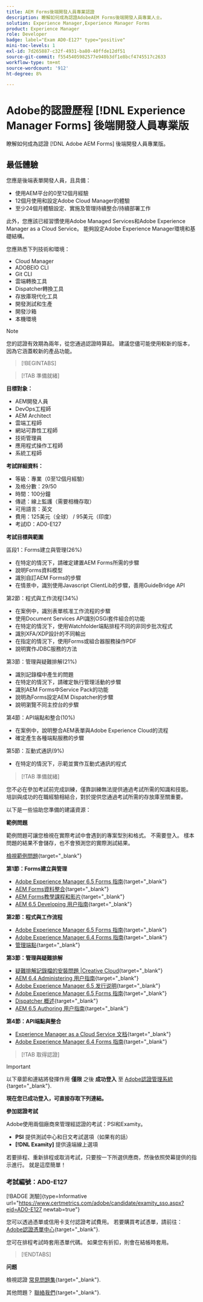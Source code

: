 ```yaml
---
title: AEM Forms後端開發人員專業認證
description: 瞭解如何成為認證AdobeAEM Forms後端開發人員專業人士。
solution: Experience Manager,Experience Manager Forms
product: Experience Manager
role: Developer
badge: label="Exam AD0-E127" type="positive"
mini-toc-levels: 1
exl-id: 7d265887-c32f-4931-ba80-40ffde12df51
source-git-commit: f5545405982577e940b3df1e8bcf4745517c2633
workflow-type: tm+mt
source-wordcount: '912'
ht-degree: 8%

---
```


# Adobe的認證歷程 [!DNL Experience Manager Forms] 後端開發人員專業版

瞭解如何成為認證 [!DNL Adobe AEM Forms] 後端開發人員專業版。

## 最低體驗

您應是後端表單開發人員，且具備：

* 使用AEM平台的0至12個月經驗
* 12個月使用和設定Adobe Cloud Manager的體驗
* 至少24個月體驗設定、實施及管理持續整合/持續部署工作

此外，您應該已經習慣使用Adobe Managed Services和Adobe Experience Manager as a Cloud Service。 能夠設定Adobe Experience Manager環境和基礎結構。

您應熟悉下列技術和環境：

* Cloud Manager
* ADOBEIO CLI
* Git CLI
* 雲端轉換工具
* Dispatcher轉換工具
* 存放庫現代化工具
* 開發測試和生產
* 開發沙箱
* 本機環境

>[!NOTE]
>
>您的認證有效期為兩年，從您通過認證時算起。 建議您儘可能使用較新的版本，因為它涵蓋較新的產品功能。

>[!BEGINTABS]

>[!TAB 準備就緒]

**目標對象：**

* AEM開發人員
* DevOps工程師
* AEM Architect
* 雲端工程師
* 網站可靠性工程師
* 技術管理員
* 應用程式操作工程師
* 系統工程師

**考試詳細資料：**

* 等級：專業（0至12個月經驗）
* 及格分數：29/50
* 時間：100分鐘
* 傳遞：線上監護（需要相機存取）
* 可用語言：英文
* 費用：125美元（全球） / 95美元（印度）
* 考試ID：AD0-E127

**考試目標與範圍**

區段1：Forms建立與管理(26%)

* 在特定的情況下，請確定建置AEM Forms所需的步驟
* 說明Forms資料模型
* 識別自訂AEM Forms的步驟
* 在情景中，識別使用Javascript ClientLib的步驟，善用GuideBridge API

第2節：程式與工作流程(34%)

* 在案例中，識別表單核准工作流程的步驟
* 使用Document Services API識別OSGi套件組合的功能
* 在特定的情況下，使用Watchfolder端點排程不同的非同步批次程式
* 識別XFA/XDP設計的不同輸出
* 在指定的情況下，使用Forms或組合器服務操作PDF
* 說明實作JDBC服務的方法

第3節：管理與疑難排解(21%)

* 識別記錄檔中產生的問題
* 在特定的情況下，請確定執行管理活動的步驟
* 識別AEM Forms中Service Pack的功能
* 說明為Forms設定AEM Dispatcher的步驟
* 說明瀏覽不同主控台的步驟

第4節：API端點和整合(10%)

* 在案例中，說明整合AEM表單與Adobe Experience Cloud的流程
* 確定產生各種端點服務的步驟

第5節：互動式通訊(9%)

* 在特定的情況下，示範並實作互動式通訊的程式

>[!TAB 準備就緒]

您不必在參加考試前完成訓練，僅靠訓練無法提供通過考試所需的知識和技能。 培訓與成功的在職經驗相結合，對於提供您通過考試所需的存放庫至關重要。

以下是一些協助您準備的建議資源：

**範例問題**

範例問題可讓您檢視在實際考試中會遇到的專案型別和格式。 不需要登入。 樣本問題的結果不會儲存，也不會預測您的實際測試結果。

[檢視範例問題](https://scorpion.caveon.com/launchpad/ad0-e127-adobe-experience-manager-backend-forms-developer-professional-copy-7s2acv){target="_blank"}

**第1節：Forms建立與管理**

* [Adobe Experience Manager 6.5 Forms 指南](https://experienceleague.adobe.com/docs/experience-manager-65/forms/home.html?lang=en){target="_blank"}
* [AEM Forms資料整合](https://experienceleague.adobe.com/docs/experience-manager-65/forms/form-data-model/data-integration.html?lang=en#data-integration-overview){target="_blank"}
* [AEM Forms教學課程和影片](https://experienceleague.adobe.com/docs/experience-manager-learn/forms/overview.html?lang=en){target="_blank"}
* [AEM 6.5 Developing 用户指南](https://experienceleague.adobe.com/docs/experience-manager-65/developing/home.html?lang=en){target="_blank"}

**第2節：程式與工作流程**

* [Adobe Experience Manager 6.5 Forms 指南](https://experienceleague.adobe.com/docs/experience-manager-65/forms/home.html?lang=en){target="_blank"}
* [Adobe Experience Manager 6.4 Forms 指南](https://experienceleague.adobe.com/docs/experience-manager-64/forms/home.html?lang=en){target="_blank"}
* [管理端點](https://help.adobe.com/en_US/AEMForms/6.1/AdminHelp/WS92d06802c76abadb-5145d5d12905ce07e7-7ff6.2.html#WS92d06802c76abadb1c01fa7512905cdf2c9-7fd9.2){target="_blank"}

**第3節：管理與疑難排解**

* [疑難排解記錄檔的安裝問題 |Creative Cloud](https://helpx.adobe.com/creative-cloud/kb/troubleshoot-install-logs-cc.html){target="_blank"}
* [AEM 6.4 Administering 用户指南](https://experienceleague.adobe.com/docs/experience-manager-64/administering/home.html?lang=en){target="_blank"}
* [Adobe Experience Manager 6.5 发行说明](https://experienceleague.adobe.com/docs/experience-manager-65/release-notes/home.html?lang=en){target="_blank"}
* [Adobe Experience Manager 6.5 Forms 指南](https://experienceleague.adobe.com/docs/experience-manager-65/forms/home.html?lang=en){target="_blank"}
* [Dispatcher 概述](https://experienceleague.adobe.com/docs/experience-manager-dispatcher/using/dispatcher.html?lang=en){target="_blank"}
* [AEM 6.5 Authoring 用户指南](https://experienceleague.adobe.com/docs/experience-manager-65/authoring/home.html?lang=en){target="_blank"}

**第4節：API端點與整合**

* [Experience Manager as a Cloud Service 文档](https://experienceleague.adobe.com/docs/experience-manager-cloud-service/content/home.html?lang=zh-Hans){target="_blank"}
* [Adobe Experience Manager 6.4 Forms 指南](https://experienceleague.adobe.com/docs/experience-manager-64/forms/home.html?lang=en){target="_blank"}

>[!TAB 取得認證]

>[!IMPORTANT]
>
>以下章節和連結將發揮作用 **僅限**  之後 **成功登入** 至 [Adobe認證管理系統](http://www.certmetrics.com/adobe){target="_blank"}.

**現在您已成功登入，可直接存取下列連結。**

**參加認證考試**

Adobe使用兩個廠商來管理經認證的考試：PSI和Examity。

* **PSI** 提供測試中心和日文考試選項（如果有的話）
* **[!DNL Examity]** 提供遠端線上選項

若要排程、重新排程或取消考試，只要按一下所選供應商，然後依照熒幕提供的指示進行。 就是這麼簡單！

### 考試編號：AD0-E127

[!BADGE 測驗]{type=Informative url="https://www.certmetrics.com/adobe/candidate/examity_sso.aspx?eid=AD0-E127 newtab=true"}

您可以透過憑單或信用卡支付認證考試費用。 若要購買考試憑單，請前往： [Adobe認證憑單中心](https://market.xvoucher.com/adobe/global){target="_blank"}.

您可在排程考試時套用憑單代碼。 如果您有折扣，則會在結帳時套用。

>[!ENDTABS]

**问题**

檢視認證 [常見問題集](https://experienceleague.adobe.com/docs/certification/certification/faq.html?lang=en){target="_blank"}.

其他問題？ [聯絡我們](mailto:certif@adobe.com){target="_blank"}.

